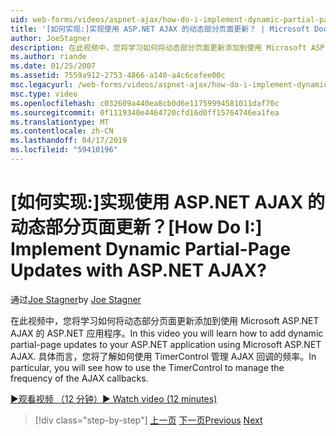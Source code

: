 ```yaml
---
uid: web-forms/videos/aspnet-ajax/how-do-i-implement-dynamic-partial-page-updates-with-aspnet-ajax
title: '[如何实现:]实现使用 ASP.NET AJAX 的动态部分页面更新？ | Microsoft Docs'
author: JoeStagner
description: 在此视频中，您将学习如何将动态部分页面更新添加到使用 Microsoft ASP.NET AJAX 的 ASP.NET 应用程序。 具体而言，您将看到如何...
ms.author: riande
ms.date: 01/25/2007
ms.assetid: 7559a912-2753-4866-a140-a4c6cefee00c
msc.legacyurl: /web-forms/videos/aspnet-ajax/how-do-i-implement-dynamic-partial-page-updates-with-aspnet-ajax
msc.type: video
ms.openlocfilehash: c032609a440ea8cb0d6e11759994581011daf70c
ms.sourcegitcommit: 0f1119340e4464720cfd16d0ff15764746ea1fea
ms.translationtype: MT
ms.contentlocale: zh-CN
ms.lasthandoff: 04/17/2019
ms.locfileid: "59410196"
---
```

# <a name="how-do-i-implement-dynamic-partial-page-updates-with-aspnet-ajax"></a><span data-ttu-id="ccd7a-105">[如何实现:]实现使用 ASP.NET AJAX 的动态部分页面更新？</span><span class="sxs-lookup"><span data-stu-id="ccd7a-105">[How Do I:] Implement Dynamic Partial-Page Updates with ASP.NET AJAX?</span></span>

<span data-ttu-id="ccd7a-106">通过[Joe Stagner](https://github.com/JoeStagner)</span><span class="sxs-lookup"><span data-stu-id="ccd7a-106">by [Joe Stagner](https://github.com/JoeStagner)</span></span>

<span data-ttu-id="ccd7a-107">在此视频中，您将学习如何将动态部分页面更新添加到使用 Microsoft ASP.NET AJAX 的 ASP.NET 应用程序。</span><span class="sxs-lookup"><span data-stu-id="ccd7a-107">In this video you will learn how to add dynamic partial-page updates to your ASP.NET application using Microsoft ASP.NET AJAX.</span></span> <span data-ttu-id="ccd7a-108">具体而言，您将了解如何使用 TimerControl 管理 AJAX 回调的频率。</span><span class="sxs-lookup"><span data-stu-id="ccd7a-108">In particular, you will see how to use the TimerControl to manage the frequency of the AJAX callbacks.</span></span>

[<span data-ttu-id="ccd7a-109">&#9654;观看视频 （12 分钟）</span><span class="sxs-lookup"><span data-stu-id="ccd7a-109">&#9654; Watch video (12 minutes)</span></span>](https://channel9.msdn.com/Blogs/ASP-NET-Site-Videos/how-do-i-implement-dynamic-partial-page-updates-with-aspnet-ajax)

> [!div class="step-by-step"]
> <span data-ttu-id="ccd7a-110">[上一页](how-do-i-get-started-with-aspnet-ajax.md)
> [下一页](how-do-i-make-client-side-network-callbacks-with-aspnet-ajax.md)</span><span class="sxs-lookup"><span data-stu-id="ccd7a-110">[Previous](how-do-i-get-started-with-aspnet-ajax.md)
[Next](how-do-i-make-client-side-network-callbacks-with-aspnet-ajax.md)</span></span>
